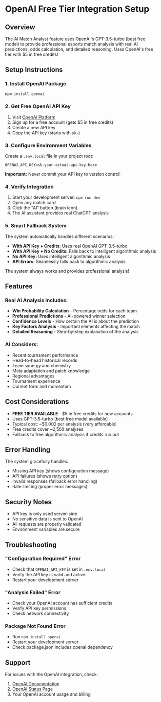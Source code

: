 # OpenAI Free Tier Integration Setup

## Overview
The AI Match Analyst feature uses OpenAI's GPT-3.5-turbo (best free model) to provide professional esports match analysis with real AI predictions, odds calculation, and detailed reasoning. Uses OpenAI's free tier with $5 in free credits!

## Setup Instructions

### 1. Install OpenAI Package
```bash
npm install openai
```

### 2. Get Free OpenAI API Key
1. Visit [OpenAI Platform](https://platform.openai.com/api-keys)
2. Sign up for a free account (gets $5 in free credits)
3. Create a new API key
4. Copy the API key (starts with `sk-`)

### 3. Configure Environment Variables
Create a `.env.local` file in your project root:
```env
OPENAI_API_KEY=sk-your-actual-api-key-here
```

**Important:** Never commit your API key to version control!

### 4. Verify Integration
1. Start your development server: `npm run dev`
2. Open any match card
3. Click the "AI" button (brain icon)
4. The AI assistant provides real ChatGPT analysis

### 5. Smart Fallback System
The system automatically handles different scenarios:
- **With API Key + Credits:** Uses real OpenAI GPT-3.5-turbo
- **With API Key + No Credits:** Falls back to intelligent algorithmic analysis
- **No API Key:** Uses intelligent algorithmic analysis
- **API Errors:** Seamlessly falls back to algorithmic analysis

The system always works and provides professional analysis!

## Features

### Real AI Analysis Includes:
- **Win Probability Calculation** - Percentage odds for each team
- **Professional Predictions** - AI-powered winner selection
- **Confidence Levels** - How certain the AI is about the prediction
- **Key Factors Analysis** - Important elements affecting the match
- **Detailed Reasoning** - Step-by-step explanation of the analysis

### AI Considers:
- Recent tournament performance
- Head-to-head historical records
- Team synergy and chemistry
- Meta adaptation and patch knowledge
- Regional advantages
- Tournament experience
- Current form and momentum

## Cost Considerations
- **FREE TIER AVAILABLE** - $5 in free credits for new accounts
- Uses GPT-3.5-turbo (best free model available)
- Typical cost: ~$0.002 per analysis (very affordable)
- Free credits cover ~2,500 analyses
- Fallback to free algorithmic analysis if credits run out

## Error Handling
The system gracefully handles:
- Missing API key (shows configuration message)
- API failures (shows retry option)
- Invalid responses (fallback error handling)
- Rate limiting (proper error messages)

## Security Notes
- API key is only used server-side
- No sensitive data is sent to OpenAI
- All requests are properly validated
- Environment variables are secure

## Troubleshooting

### "Configuration Required" Error
- Check that `OPENAI_API_KEY` is set in `.env.local`
- Verify the API key is valid and active
- Restart your development server

### "Analysis Failed" Error
- Check your OpenAI account has sufficient credits
- Verify API key permissions
- Check network connectivity

### Package Not Found Error
- Run `npm install openai`
- Restart your development server
- Check package.json includes openai dependency

## Support
For issues with the OpenAI integration, check:
1. [OpenAI Documentation](https://platform.openai.com/docs)
2. [OpenAI Status Page](https://status.openai.com/)
3. Your OpenAI account usage and billing 